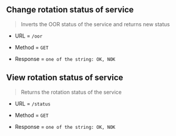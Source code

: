 ## Change rotation status of service

> Inverts the OOR status of the service and returns new status

* URL = `/oor`

* Method = `GET`

* Response = `one of the string: OK, NOK`

## View rotation status of service

> Returns the rotation status of the service

* URL = `/status`

* Method = `GET`

* Response = `one of the string: OK, NOK`